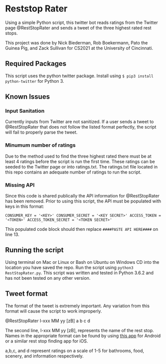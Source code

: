 # Reststop Rater

Using a simple Python script, this twitter bot reads ratings from the Twitter page @RestStopRater and sends a tweet of the three highest rated rest stops.

This project was done by Nick Biederman, Rob Boekermann, Pato the Guinea Pig, and Zack Sullivan for CS2021 at the University of Cincinnati. 


## Required Packages

This script uses the python twitter package. Install using `$ pip3 install python-twitter` for Python 3. 

## Known Issues

### Input Sanitation

Currently inputs from Twitter are not sanitized. If a user sends a tweet to @RestStopRater that does not follow the listed format perfectly, the script will fail to properly parse the tweet.

### Minumum number of ratings

Due to the method used to find the three highest rated there must be at least 4 ratings before the script is run the first time. These ratings can be seeded to the Twitter page or into ratings.txt. The ratings.txt file located in this repo contains an adequate number of ratings to run the script.

### Missing API

Since this code is shared publically the API information for @RestStopRater has been removed. Prior to using this script, the API must be populated with keys in this format:

`CONSUMER_KEY = '<KEY>'
CONSUMER_SECRET = '<KEY SECRET>'
ACCESS_TOKEN = '<TOKEN>'
ACCESS_TOKEN_SECRET = '<TOKEN SECRET>'`

This populated code block should then replace `####PASTE API HERE####` on line 13.

## Running the script

Using terminal on Mac or Linux or Bash on Ubuntu on Windows CD into the location you have saved the repo. Run the script using `python3 RestStopRater.py`. This script was written and tested in Python 3.6.2 and has not been tested on any other version.

## Tweet format

The format of the tweet is extremely important. Any variation from this format will cause the script to work improperly.

@RestStopRater
I-xxx MM yy [zB]
a
b
c
d

The second line, I-xxx MM yy [zB], represents the name of the rest stop. Names in the appropriate format can be found by using [this app](https://play.google.com/store/apps/details?id=com.insofttech.reststops&hl=en) for Android or a similar rest stop finding app for iOS. 

a,b,c, and d represent ratings on a scale of 1-5 for bathrooms, food, scenery, and information respectively.